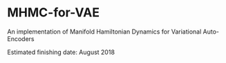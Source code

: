 # MHMC-for-VAE
An implementation of Manifold Hamiltonian Dynamics for Variational Auto-Encoders

Estimated finishing date: August 2018
